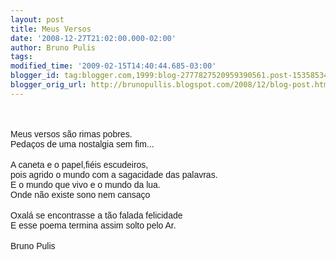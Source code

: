 ```yaml
---
layout: post
title: Meus Versos
date: '2008-12-27T21:02:00.000-02:00'
author: Bruno Pulis
tags: 
modified_time: '2009-02-15T14:40:44.685-03:00'
blogger_id: tag:blogger.com,1999:blog-2777827520959390561.post-1535853473132488525
blogger_orig_url: http://brunopullis.blogspot.com/2008/12/blog-post.html
---
```


<div style="text-align: center;"><br /></div><span style="font-style: italic;"><br /></span><span><span style="font-family: arial;">Meus versos são rimas pobres.</span><br /><span style="font-family: arial;">Pedaços de uma nostalgia sem fim...</span><br /><br /><span style="font-family: arial;">A caneta e o papel,fiéis escudeiros,</span><br /><span style="font-family: arial;">pois agrido o mundo com a sagacidade das palavras.</span><br /><span style="font-family: arial;">E o mundo que vivo e o mundo da lua.</span><br /><span style="font-family: arial;">Onde não existe sono nem cansaço</span><br /><br /><span style="font-family: arial;">Oxalá se encontrasse a tão falada felicidade</span><br /><span style="font-family: arial;">E esse poema termina assim solto pelo Ar.</span></span><br /><br /><span style="font-family: arial;">Bruno Pulis</span>